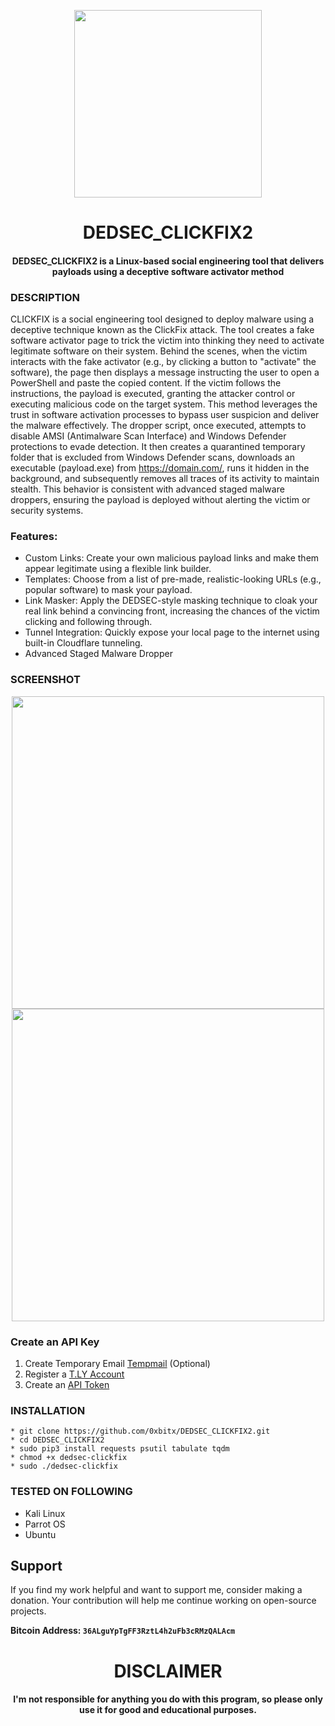 
<p align="center">
<img src="https://github.com/user-attachments/assets/de666051-e8a0-4be8-8dc9-61e35d6765e4", width="300", height="300">
</p>

<h1 align="center">DEDSEC_CLICKFIX2</h1> 
<h4 align="center">DEDSEC_CLICKFIX2 is a Linux-based social engineering tool that delivers payloads using a deceptive software activator method</h4>

### DESCRIPTION
CLICKFIX is a social engineering tool designed to deploy malware using a deceptive technique known as the ClickFix attack. The tool creates a fake software activator page to trick the victim into thinking they need to activate legitimate software on their system. Behind the scenes, when the victim interacts with the fake activator (e.g., by clicking a button to "activate" the software), the page then displays a message instructing the user to open a PowerShell and paste the copied content. If the victim follows the instructions, the payload is executed, granting the attacker control or executing malicious code on the target system. This method leverages the trust in software activation processes to bypass user suspicion and deliver the malware effectively. The dropper script, once executed, attempts to disable AMSI (Antimalware Scan Interface) and Windows Defender protections to evade detection. It then creates a quarantined temporary folder that is excluded from Windows Defender scans, downloads an executable (payload.exe) from https://domain.com/, runs it hidden in the background, and subsequently removes all traces of its activity to maintain stealth. This behavior is consistent with advanced staged malware droppers, ensuring the payload is deployed without alerting the victim or security systems.

### Features:

  * Custom Links: Create your own malicious payload links and make them appear legitimate using a flexible link builder.
  * Templates: Choose from a list of pre-made, realistic-looking URLs (e.g., popular software) to mask your payload.
  * Link Masker: Apply the DEDSEC-style masking technique to cloak your real link behind a convincing front, increasing the chances of the victim clicking and following through.
  * Tunnel Integration: Quickly expose your local page to the internet using built-in Cloudflare tunneling.
  * Advanced Staged Malware Dropper
    
### SCREENSHOT 
<p align="center">
<img src="https://github.com/user-attachments/assets/b4ab34e0-cb8b-4e47-ae65-a6b4fd9d93b5", width="500", height="500">
<img src="https://github.com/user-attachments/assets/3e2f3fde-335c-41c6-8f13-c68e1420f98e", width="500", height="500">
</p>

### Create an API Key
1. Create Temporary Email [Tempmail](https://www.emailnator.com/) (Optional)
1. Register a [T.LY Account](https://t.ly/register)
2. Create an [API Token](https://t.ly/settings#/api)
   
### INSTALLATION
    * git clone https://github.com/0xbitx/DEDSEC_CLICKFIX2.git
    * cd DEDSEC_CLICKFIX2
    * sudo pip3 install requests psutil tabulate tqdm
    * chmod +x dedsec-clickfix
    * sudo ./dedsec-clickfix

### TESTED ON FOLLOWING
* Kali Linux 
* Parrot OS 
* Ubuntu

## Support

If you find my work helpful and want to support me, consider making a donation. Your contribution will help me continue working on open-source projects.

**Bitcoin Address: `36ALguYpTgFF3RztL4h2uFb3cRMzQALAcm`**

<h1 align="center"> DISCLAIMER </h1>

<h4 align="center">I'm not responsible for anything you do with this program, so please only use it for good and educational purposes. </h4>



